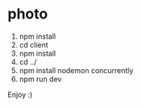 # photo

1. npm install
2. cd client
3. npm install
4. cd ../
5. npm install nodemon concurrently
6. npm run dev

Enjoy :)
